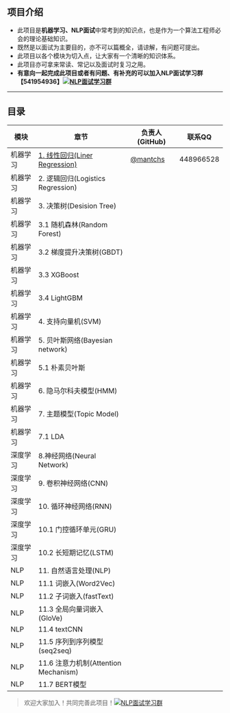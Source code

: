 ## 项目介绍

- 此项目是**机器学习、NLP面试**中常考到的知识点，也是作为一个算法工程师必会的理论基础知识。
- 既然是以面试为主要目的，亦不可以篇概全，请谅解，有问题可提出。
- 此项目以各个模块为切入点，让大家有一个清晰的知识体系。
- 此项目亦可拿来常读、常记以及面试时复习之用。
- **有意向一起完成此项目或者有问题、有补充的可以加入NLP面试学习群【541954936】<a target="_blank" href="//shang.qq.com/wpa/qunwpa?idkey=863f915b9178560bd32ca07cd090a7d9e6f5f90fcff5667489697b1621cecdb3"><img border="0" src="//pub.idqqimg.com/wpa/images/group.png" alt="NLP面试学习群" title="NLP面试学习群"></a>**

------



## 目录

| 模块     | 章节                                                         | 负责人(GitHub)                         | 联系QQ    |
| -------- | ------------------------------------------------------------ | -------------------------------------- | --------- |
| 机器学习 | [1. 线性回归(Liner Regression)](https://github.com/NLP-LOVE/ML-NLP/blob/master/Machine%20Learning/1.Liner%20Regression.md) | [@mantchs](https://github.com/mantchs) | 448966528 |
| 机器学习 | 2. 逻辑回归(Logistics Regression)                            |                                        |           |
| 机器学习 | 3. 决策树(Desision Tree)                                     |                                        |           |
| 机器学习 | 3.1 随机森林(Random Forest)                                  |                                        |           |
| 机器学习 | 3.2 梯度提升决策树(GBDT)                                     |                                        |           |
| 机器学习 | 3.3 XGBoost                                                  |                                        |           |
| 机器学习 | 3.4 LightGBM                                                 |                                        |           |
| 机器学习 | 4. 支持向量机(SVM)                                           |                                        |           |
| 机器学习 | 5. 贝叶斯网络(Bayesian network)                              |                                        |           |
| 机器学习 | 5.1 朴素贝叶斯                                               |                                        |           |
| 机器学习 | 6. 隐马尔科夫模型(HMM)                                       |                                        |           |
| 机器学习 | 7. 主题模型(Topic Model)                                     |                                        |           |
| 机器学习 | 7.1 LDA                                                      |                                        |           |
| 深度学习 | 8.神经网络(Neural Network)                                   |                                        |           |
| 深度学习 | 9. 卷积神经网络(CNN)                                         |                                        |           |
| 深度学习 | 10. 循环神经网络(RNN)                                        |                                        |           |
| 深度学习 | 10.1 门控循环单元(GRU)                                       |                                        |           |
| 深度学习 | 10.2 长短期记忆(LSTM)                                        |                                        |           |
| NLP      | 11. 自然语言处理(NLP)                                        |                                        |           |
| NLP      | 11.1 词嵌入(Word2Vec)                                        |                                        |           |
| NLP      | 11.2 子词嵌入(fastText)                                      |                                        |           |
| NLP      | 11.3 全局向量词嵌入(GloVe)                                   |                                        |           |
| NLP      | 11.4 textCNN                                                 |                                        |           |
| NLP      | 11.5 序列到序列模型(seq2seq)                                 |                                        |           |
| NLP      | 11.6 注意力机制(Attention Mechanism)                         |                                        |           |
| NLP      | 11.7 BERT模型                                                |                                        |           |



> 欢迎大家加入！共同完善此项目！<a target="_blank" href="//shang.qq.com/wpa/qunwpa?idkey=863f915b9178560bd32ca07cd090a7d9e6f5f90fcff5667489697b1621cecdb3"><img border="0" src="//pub.idqqimg.com/wpa/images/group.png" alt="NLP面试学习群" title="NLP面试学习群"></a>
